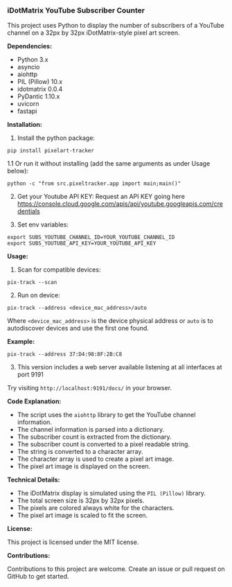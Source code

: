 ### iDotMatrix YouTube Subscriber Counter

This project uses Python to display the number of subscribers of a YouTube channel on a 32px by 32px iDotMatrix-style pixel art screen.

**Dependencies:**

-   Python 3.x
-   asyncio
-   aiohttp
-   PIL (Pillow) 10.x
-   idotmatrix 0.0.4
-   PyDantic 1.10.x
-   uvicorn
-   fastapi

**Installation:**

1.  Install the python package:

```
pip install pixelart-tracker

```

1.1 Or run it without installing (add the same arguments as under Usage below):

```
python -c "from src.pixeltracker.app import main;main()" 
```

2.  Get your Youtube API KEY:
Request an API KEY going here https://console.cloud.google.com/apis/api/youtube.googleapis.com/credentials

3.  Set env variables:

```
export SUBS_YOUTUBE_CHANNEL_ID=YOUR_YOUTUBE_CHANNEL_ID
export SUBS_YOUTUBE_API_KEY=YOUR_YOUTUBE_API_KEY

```


**Usage:**

1.  Scan for compatible devices:

```
pix-track --scan

```

2.  Run on device:

```
pix-track --address <device_mac_address>/auto

```

Where `<device_mac_address>` is the device physical address or `auto` is to autodiscover devices and use the first one found.

**Example:**

```
pix-track --address 37:D4:98:8F:2B:C8

```

3.  This version includes a web server available listening at all interfaces at port 9191

Try visiting `http://localhost:9191/docs/` in your browser.


**Code Explanation:**

-   The script uses the `aiohttp` library to get the YouTube channel information.
-   The channel information is parsed into a dictionary.
-   The subscriber count is extracted from the dictionary.
-   The subscriber count is converted to a pixel readable string.
-   The string is converted to a character array.
-   The character array is used to create a pixel art image.
-   The pixel art image is displayed on the screen.

**Technical Details:**

-   The iDotMatrix display is simulated using the `PIL (Pillow)` library.
-   The total screen size is 32px by 32px pixels.
-   The pixels are colored always white for the characters.
-   The pixel art image is scaled to fit the screen.

**License:**

This project is licensed under the MIT license.

**Contributions:**

Contributions to this project are welcome. Create an issue or pull request on GitHub to get started.
